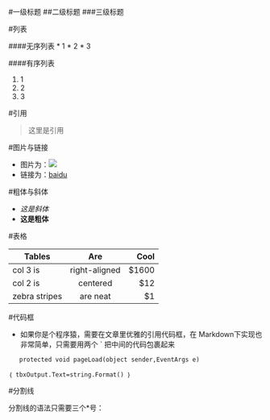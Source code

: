 #一级标题
##二级标题
###三级标题

#列表
<p></p>
####无序列表
* 1
* 2
* 3
<p></p>

####有序列表
1. 1
2. 2
3. 3

#引用
> 这里是引用

#图片与链接

* 图片为：![](http://upload-images.jianshu.io/upload_images/259-0ad0d0bfc1c608b6.jpg?imageMogr2/auto-orient/strip%7CimageView2/2/w/1240)
* 链接为：[baidu](http://baidu.com)

#粗体与斜体

* *这是斜体* 
* **这是粗体**

#表格

| Tables        | Are           | Cool  |
| ------------- |:-------------:| -----:|
| col 3 is      | right-aligned | $1600 |
| col 2 is      | centered      |   $12 |
| zebra stripes | are neat      |    $1 |

#代码框

* 如果你是个程序猿，需要在文章里优雅的引用代码框，在 Markdown下实现也非常简单，只需要用两个 ` 把中间的代码包裹起来

`   protected void pageLoad(object sender,EventArgs e)`

`｛
        tbxOutput.Text=string.Format()
  ｝`

#分割线

分割线的语法只需要三个*号：

